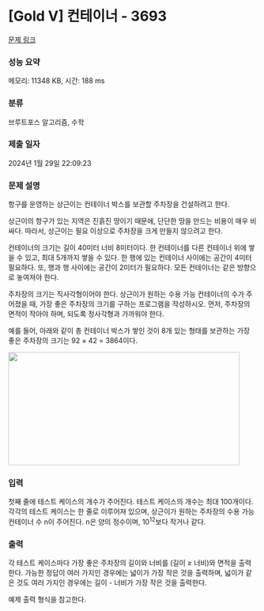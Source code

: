 # [Gold V] 컨테이너 - 3693 

[문제 링크](https://www.acmicpc.net/problem/3693) 

### 성능 요약

메모리: 11348 KB, 시간: 188 ms

### 분류

브루트포스 알고리즘, 수학

### 제출 일자

2024년 1월 29일 22:09:23

### 문제 설명

<p>항구를 운영하는 상근이는 컨테이너 박스를 보관할 주차장을 건설하려고 한다.</p>

<p>상근이의 항구가 있는 지역은 진흙진 땅이기 때문에, 단단한 땅을 만드는 비용이 매우 비싸다. 따라서, 상근이는 필요 이상으로 주차장을 크게 만들지 않으려고 한다.</p>

<p>컨테이너의 크기는 길이 40미터 너비 8미터이다. 한 컨테이너를 다른 컨테이너 위에 쌓을 수 있고, 최대 5개까지 쌓을 수 있다. 한 행에 있는 컨테이너 사이에는 공간이 4미터 필요하다. 또, 행과 행 사이에는 공간이 2미터가 필요하다. 모든 컨테이너는 같은 방향으로 놓여져야 한다.</p>

<p>주차장의 크기는 직사각형이어야 한다. 상근이가 원하는 수용 가능 컨테이너의 수가 주어졌을 때, 가장 좋은 주차장의 크기를 구하는 프로그램을 작성하시오. 먼저, 주차장의 면적이 작아야 하며, 되도록 정사각형과 가까워야 한다.</p>

<p>예를 들어, 아래와 같이 총 컨테이너 박스가 쌓인 것이 8개 있는 형태를 보관하는 가장 좋은 주차장의 크기는 92 × 42 = 3864이다.</p>

<p><img alt="" src="https://www.acmicpc.net/upload/images/container.png" style="height:229px; opacity:0.9; width:468px"></p>

### 입력 

 <p>첫째 줄에 테스트 케이스의 개수가 주어진다. 테스트 케이스의 개수는 최대 100개이다. 각각의 테스트 케이스는 한 줄로 이루어져 있으며, 상근이가 원하는 주차장의 수용 가능 컨테이너 수 n이 주어진다. n은 양의 정수이며, 10<sup>12</sup>보다 작거나 같다.</p>

### 출력 

 <p>각 테스트 케이스마다 가장 좋은 주차장의 길이와 너비를 (길이 ≥ 너비)와 면적을 출력한다. 가능한 정답이 여러 가지인 경우에는 넓이가 가장 작은 것을 출력하며, 넓이가 같은 것도 여러 가지인 경우에는 길이 - 너비가 가장 작은 것을 출력한다.</p>

<p>예제 출력 형식을 참고한다.</p>

